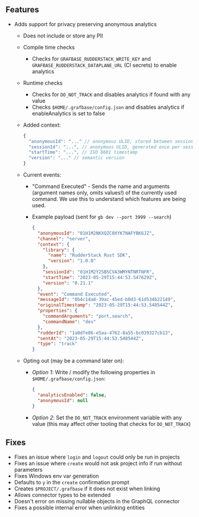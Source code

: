 ## Features

- Adds support for privacy preserving anonymous analytics

  - Does not include or store any PII
  - Compile time checks
    - Checks for `GRAFBASE_RUDDERSTACK_WRITE_KEY` and `GRAFBASE_RUDDERSTACK_DATAPLANE_URL` (CI secrets) to enable analytics
  - Runtime checks
    - Checks for `DO_NOT_TRACK` and disables analytics if found with any value
    - Checks `$HOME/.grafbase/config.json` and disables analytics if enableAnalytics is set to false
  - Added context:

    ```js
    {
      "anonymousId": "..." // anonymous ULID, stored between sessions. not linked to anything.
      "sessionId": "...", // anonymous ULID, generated once per session. not linked to anything.
      "startTime": "...", // ISO 8601 timestamp
      "version": "..." // semantic version
    }
    ```

  - Current events:

    - "Command Executed" - Sends the name and arguments (argument names only, omits values!) of the currently used command. We use this to understand which features are being used.
    - Example payload (sent for `gb dev --port 3999 --search`)

      ```json
      {
        "anonymousId": "01H1M2NKXQZC0XYK7NAFYBK6JZ",
        "channel": "server",
        "context": {
          "library": {
            "name": "RudderStack Rust SDK",
            "version": "1.0.0"
          },
          "sessionId": "01H1M2Y2SBSCVA3WMYNTNRTNFR",
          "startTime": "2023-05-29T15:44:53.547629Z",
          "version": "0.21.1"
        },
        "event": "Command Executed",
        "messageId": "0b4c14a8-39ac-45ed-b0d3-61d534b22149",
        "originalTimestamp": "2023-05-29T15:44:53.548544Z",
        "properties": {
          "commandArguments": "port,search",
          "commandName": "dev"
        },
        "rudderId": "1a0dfe06-e5aa-4762-8a55-bc039327cb13",
        "sentAt": "2023-05-29T15:44:53.548544Z",
        "type": "track"
      }
      ```

  - Opting out (may be a command later on):

    - _Option 1_: Write / modify the following properties in `$HOME/.grafbase/config.json`:

      ```json
      {
        "analyticsEnabled": false,
        "anonymousId": null
      }
      ```

    - _Option 2_: Set the `DO_NOT_TRACK` environment variable with any value (this may affect other tooling that checks for `DO_NOT_TRACK`)

## Fixes

- Fixes an issue where `login` and `logout` could only be run in projects
- Fixes an issue where `create` would not ask project info if run without parameters
- Fixes Windows env var generation
- Defaults to `y` in the `create` confirmation prompt
- Creates `$PROJECT/.grafbase` if it does not exist when linking
- Allows connector types to be extended
- Doesn't error on missing nullable objects in the GraphQL connector
- Fixes a possible internal error when unlinking entities

